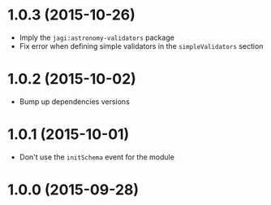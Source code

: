 # 1.0.3 (2015-10-26)

- Imply the `jagi:astronomy-validators` package
- Fix error when defining simple validators in the `simpleValidators` section

# 1.0.2 (2015-10-02)

- Bump up dependencies versions

# 1.0.1 (2015-10-01)

- Don't use the `initSchema` event for the module

# 1.0.0 (2015-09-28)
